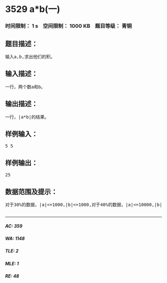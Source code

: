# 3529 a*b(一)   
### 时间限制： 1 s&nbsp;&nbsp;&nbsp;&nbsp;空间限制： 1000 KB&nbsp;&nbsp;&nbsp;&nbsp;题目等级： 青铜  
## 题目描述：  

<pre>
输入a,b,求出他们的积。
</pre>
  
  
## 输入描述：  

<pre>
一行，两个数a和b。
</pre>
  
  
## 输出描述：  

<pre>
一行，|a*b|的结果。
</pre>
  
  
## 样例输入：  

<pre>
5 5
</pre>
  
  
## 样例输出：  

<pre>
25
</pre>
  
  
## 数据范围及提示：  

<pre>
对于30%的数据，|a|<=1000,|b|<=1000,对于40%的数据，|a|<=10000,|b|<=10000,对于70%的数据，|a|<=1000000000,|b|<=1000000000,对于100%的数据，|a|<=10000000000,|b|<=10000000000,保证50%的数据a,b非负。  

</pre>
  
  
***  

##### AC: 359  
##### WA: 1148  
##### TLE: 2  
##### MLE: 1  
##### RE: 48  
